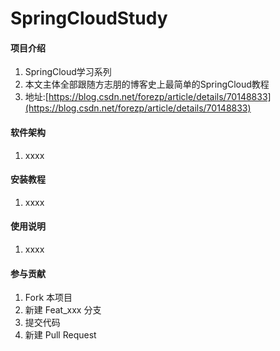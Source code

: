 # SpringCloudStudy

#### 项目介绍

1. SpringCloud学习系列
2. 本文主体全部跟随方志朋的博客史上最简单的SpringCloud教程
3. 地址:[https://blog.csdn.net/forezp/article/details/70148833](https://blog.csdn.net/forezp/article/details/70148833)

#### 软件架构

1. xxxx

#### 安装教程

1. xxxx

#### 使用说明

1. xxxx

#### 参与贡献

1. Fork 本项目
2. 新建 Feat_xxx 分支
3. 提交代码
4. 新建 Pull Request
